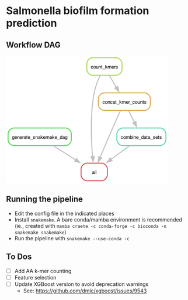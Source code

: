 # Salmonella biofilm formation prediction

## Workflow DAG

![](results/snakemake_dag.png)

## Running the pipeline

* Edit the config file in the indicated places
* Install `snakemake`. A bare conda/mamba environment is recommended (ie., created with `mamba craete -c conda-forge -c bioconda -n snakemake snakemake`)
* Run the pipeline with `snakemake --use-conda -c`



## To Dos

- [ ] Add AA k-mer counting
- [ ] Feature selection
- [ ] Update XGBoost version to avoid deprecation warnings
    - See: https://github.com/dmlc/xgboost/issues/9543
